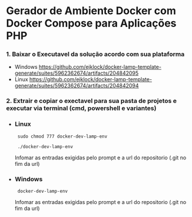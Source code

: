 # Gerador de Ambiente Docker com Docker Compose para Aplicações PHP

### 1. Baixar o Executavel da solução acordo com sua plataforma

* Windows <https://github.com/ejklock/docker-lamp-template-generate/suites/5962362674/artifacts/204842095>
* Linux <https://github.com/ejklock/docker-lamp-template-generate/suites/5962362674/artifacts/204842094>

### 2. Extrair e copiar o exectavel para sua pasta de projetos e executar via terminal (cmd, powershell e variantes)

* ### Linux
  ```
   sudo chmod 777 docker-dev-lamp-env
  ```
  ```
   ./docker-dev-lamp-env
  ```
  Infomar as entradas exigidas pelo prompt e a url do repositorio (.git no fim da url)

* ### Windows
  
  ```
   docker-dev-lamp-env
  ```
  Infomar as entradas exigidas pelo prompt e a url do repositorio (.git no fim da url)

